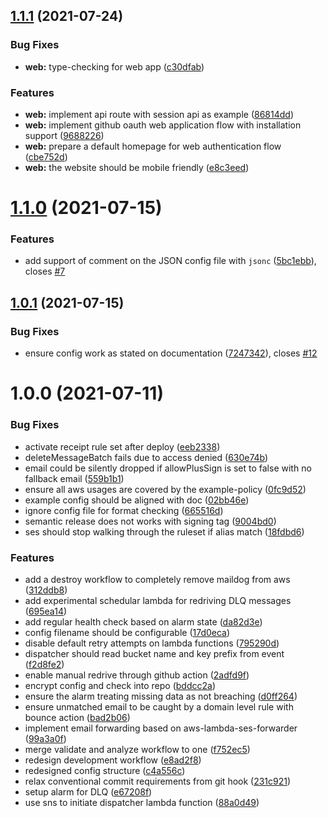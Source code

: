 ## [1.1.1](https://github.com/edmundhung/maildog/compare/v1.1.0...v1.1.1) (2021-07-24)


### Bug Fixes

* **web:** type-checking for web app ([c30dfab](https://github.com/edmundhung/maildog/commit/c30dfab783045252d39b4aff450b8a9ae530893f))


### Features

* **web:** implement api route with session api as example ([86814dd](https://github.com/edmundhung/maildog/commit/86814dd8e6005cbec57076e50cff01216dcbbecd))
* **web:** implement github oauth web application flow with installation support ([9688226](https://github.com/edmundhung/maildog/commit/9688226db6b9530aff84671a8723a6096e3ae01f))
* **web:** prepare a default homepage for web authentication flow ([cbe752d](https://github.com/edmundhung/maildog/commit/cbe752d6304d9af2ae77b28d81e897139d8de689))
* **web:** the website should be mobile friendly ([e8c3eed](https://github.com/edmundhung/maildog/commit/e8c3eedf397e431cd75756cbb398ec499d0fb18c))

# [1.1.0](https://github.com/edmundhung/maildog/compare/v1.0.1...v1.1.0) (2021-07-15)


### Features

* add support of comment on the JSON config file with `jsonc` ([5bc1ebb](https://github.com/edmundhung/maildog/commit/5bc1ebbcf400ffe827cb4184181e7e7d77ac9b80)), closes [#7](https://github.com/edmundhung/maildog/issues/7)

## [1.0.1](https://github.com/edmundhung/maildog/compare/v1.0.0...v1.0.1) (2021-07-15)


### Bug Fixes

* ensure config work as stated on documentation ([7247342](https://github.com/edmundhung/maildog/commit/7247342778deb8b1f09e1415cd05f53bad7082d9)), closes [#12](https://github.com/edmundhung/maildog/issues/12)

# 1.0.0 (2021-07-11)


### Bug Fixes

* activate receipt rule set after deploy ([eeb2338](https://github.com/edmundhung/maildog/commit/eeb2338039303444b3e93368898f03a06790ba83))
* deleteMessageBatch fails due to access denied ([630e74b](https://github.com/edmundhung/maildog/commit/630e74b8d0d9fbaa5c056bd6763af62d71aedb6e))
* email could be silently dropped if allowPlusSign is set to false with no fallback email ([559b1b1](https://github.com/edmundhung/maildog/commit/559b1b16cfe728d17528e4f4eed14cb93948d076))
* ensure all aws usages are covered by the example-policy ([0fc9d52](https://github.com/edmundhung/maildog/commit/0fc9d5259daf60d58c525f58dc29a238c8f964d3))
* example config should be aligned with doc ([02bb46e](https://github.com/edmundhung/maildog/commit/02bb46ea341990c6dd4abeeb484f41fb560bc8ba))
* ignore config file for format checking ([665516d](https://github.com/edmundhung/maildog/commit/665516d195a0baa12d8d8dc7b9827dec91284997))
* semantic release does not works with signing tag ([9004bd0](https://github.com/edmundhung/maildog/commit/9004bd0f6addefaa14825021f592c9afaee0e9ee))
* ses should stop walking through the ruleset if alias match ([18fdbd6](https://github.com/edmundhung/maildog/commit/18fdbd68715f9c32270cd1e1b55d9313926dbcd7))


### Features

* add a destroy workflow to completely remove maildog from aws ([312ddb8](https://github.com/edmundhung/maildog/commit/312ddb8a77134cb411f62626a4e9a8d458863a9d))
* add experimental schedular lambda for redriving DLQ messages ([695ea14](https://github.com/edmundhung/maildog/commit/695ea147262044440e2620d577c04daf3f94b728))
* add regular health check based on alarm state ([da82d3e](https://github.com/edmundhung/maildog/commit/da82d3e827a5b7845c1ceace42ab15e371f9275e))
* config filename should be configurable ([17d0eca](https://github.com/edmundhung/maildog/commit/17d0ecaa0f0181c5ba5e48c4080a83787d0ebac0))
* disable default retry attempts on lambda functions ([795290d](https://github.com/edmundhung/maildog/commit/795290d62fcf16f5feb78d99accebc6b05e8b619))
* dispatcher should read bucket name and key prefix from event ([f2d8fe2](https://github.com/edmundhung/maildog/commit/f2d8fe21fe135af07612d8393b5aa7ecd5d26ffd))
* enable manual redrive through github action ([2adfd9f](https://github.com/edmundhung/maildog/commit/2adfd9fc824af7f45227748c6eb42af865ccc6e0))
* encrypt config and check into repo ([bddcc2a](https://github.com/edmundhung/maildog/commit/bddcc2a06f3e821cf3fa4c2152c04286b8b7f937))
* ensure the alarm treating missing data as not breaching ([d0ff264](https://github.com/edmundhung/maildog/commit/d0ff264e86f74fe0781c09cbf46db52006c95c85))
* ensure unmatched email to be caught by a domain level rule with bounce action ([bad2b06](https://github.com/edmundhung/maildog/commit/bad2b06ee90682930f671970f3692290c0a0a5e9))
* implement email forwarding based on aws-lambda-ses-forwarder ([99a3a0f](https://github.com/edmundhung/maildog/commit/99a3a0fea5c643a5426dc78d443be26c28920a13))
* merge validate and analyze workflow to one ([f752ec5](https://github.com/edmundhung/maildog/commit/f752ec5ccc1d8082c5ccc4192456d7fcb3dcd07a))
* redesign development workflow ([e8ad2f8](https://github.com/edmundhung/maildog/commit/e8ad2f852e4abf0272b5b5b440296ce56f7befaf))
* redesigned config structure ([c4a556c](https://github.com/edmundhung/maildog/commit/c4a556c97473cb583923fd177d058ae5046c3226))
* relax conventional commit requirements from git hook ([231c921](https://github.com/edmundhung/maildog/commit/231c921e1f57e4bf98473c688e513af7bbad1069))
* setup alarm for DLQ ([e67208f](https://github.com/edmundhung/maildog/commit/e67208f5718538fb690b2fbb5af732f4a8f1bc79))
* use sns to initiate dispatcher lambda function ([88a0d49](https://github.com/edmundhung/maildog/commit/88a0d49014caa78d5c506b6c7cc407b842015409))
